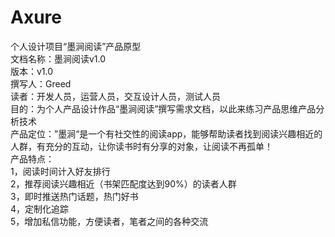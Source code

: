 # Axure
个人设计项目“墨涧阅读”产品原型  
文档名称：墨涧阅读v1.0  
版本：v1.0  
撰写人：Greed  
读者：开发人员，运营人员，交互设计人员，测试人员  
目的：为个人产品设计作品“墨涧阅读”撰写需求文档，以此来练习产品思维产品分析技术    
产品定位：”墨涧“是一个有社交性的阅读app，能够帮助读者找到阅读兴趣相近的人群，有充分的互动，让你读书时有分享的对象，让阅读不再孤单！  
产品特点：  
1，阅读时间计入好友排行   
2，推荐阅读兴趣相近（书架匹配度达到90%）的读者人群   
3，即时推送热门话题，热门好书  
4，定制化追踪   
5，增加私信功能，方便读者，笔者之间的各种交流

